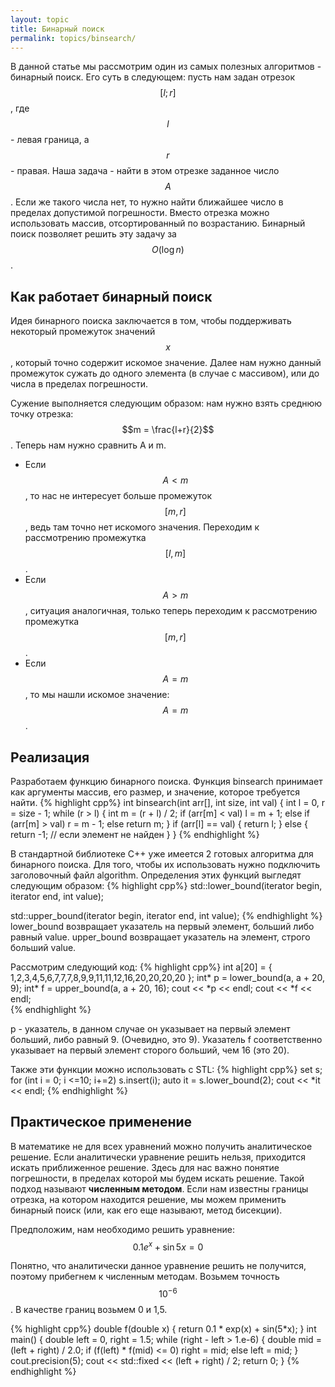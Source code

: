 ```yaml
---
layout: topic
title: Бинарный поиск
permalink: topics/binsearch/
---
```

В данной статье мы рассмотрим один из самых полезных алгоритмов - бинарный поиск.  Его суть в следующем: пусть нам задан отрезок $$[l;r]$$, где $$l$$ - левая граница, а $$r$$ - правая. Наша задача - найти в этом отрезке заданное число $$A$$. Если же такого числа нет, то нужно найти ближайшее число в пределах допустимой погрешности. Вместо отрезка можно использовать массив, отсортированный по возрастанию. Бинарный поиск позволяет решить эту задачу за $$O(\log n)$$.

## Как работает бинарный поиск

Идея бинарного поиска заключается в том, чтобы поддерживать некоторый промежуток значений $$x$$, который точно содержит искомое значение. Далее нам нужно данный промежуток сужать до одного элемента (в случае с массивом), или до числа в пределах погрешности.

Сужение выполняется следующим образом: нам нужно взять среднюю точку отрезка: $$m = \frac{l+r}{2}$$. Теперь нам нужно сравнить A и m.
* Если $$A < m$$, то нас не интересует больше промежуток $$[m,r]$$, ведь там точно нет искомого значения. Переходим к рассмотрению промежутка $$[l,m]$$.
* Если $$A > m$$, ситуация аналогичная, только теперь переходим к рассмотрению промежутка $$[m,r]$$.
* Если $$A = m$$, то мы нашли искомое значение: $$A = m$$.

## Реализация
Разработаем функцию бинарного поиска. Функция binsearch принимает как аргументы массив, его размер, и значение,
 которое требуется найти.
{% highlight cpp%}
int binsearch(int arr[], int size, int val)
{
	int l = 0, r = size - 1;
	while (r > l)
	{
		int m = (r + l) / 2;
		if (arr[m] < val)
			l = m + 1;
		else if (arr[m] > val)
			r = m - 1;
		else
			return m;
    }
	if (arr[l] == val) {
		return l;
	}
	else {
		return -1; // если элемент не найден
	}
}
{% endhighlight %}


В стандартной библиотеке C++ уже имеется 2 готовых алгоритма для бинарного поиска. Для того, чтобы их использовать нужно подключить заголовочный файл algorithm. Определения этих функций выгледят следующим образом:
{% highlight cpp%}
std::lower_bound(iterator begin, iterator end, int value);

std::upper_bound(iterator begin, iterator end, int value);
{% endhighlight %}
lower_bound возвращает указатель на первый элемент, больший либо равный value. upper_bound возвращает указатель на элемент, строго больший value.

Рассмотрим следующий код:
{% highlight cpp%}
int a[20] = { 1,2,3,4,5,6,7,7,7,8,9,9,11,11,12,16,20,20,20,20 };
int* p = lower_bound(a, a + 20, 9);
int* f = upper_bound(a, a + 20, 16);
cout << *p << endl;
cout << *f << endl;       
{% endhighlight %}

p - указатель, в данном случае он указывает на первый элемент больший, либо равный 9. (Очевидно, это 9). Указатель f соответственно указывает на первый элемент сторого больший, чем 16 (это 20).

Также эти функции можно использовать с STL:
{% highlight cpp%}
set<int> s;
for (int i = 0; i <=10; i+=2)
	s.insert(i);
auto it = s.lower_bound(2);
cout << *it << endl;
{% endhighlight %}

## Практическое применение
В математике не для всех уравнений можно получить аналитическое решение. Если аналитически уравнение решить нельзя, приходится искать приближенное решение. Здесь для нас важно понятие погрешности, в пределах которой мы будем искать решение. Такой подход называют **численным методом**. Если нам известны границы отрезка, на котором находится решение, мы можем применить бинарный поиск (или, как его еще называют, метод бисекции).

Предположим, нам необходимо решить уравнение:
$$ 0.1e^x + \sin 5x = 0 $$

Понятно, что аналитически данное уравнение решить не получится, поэтому прибегнем к численным методам. Возьмем точность $$10^{-6}$$. В качестве границ возьмем 0 и 1,5.

{% highlight cpp%}
double f(double x)
{
	return 0.1 * exp(x) + sin(5*x);
}
int main()
{
	double left = 0, right = 1.5;
	while (right - left > 1.e-6)
	{
		double mid = (left + right) / 2.0;
		if (f(left) * f(mid) <= 0)
			right = mid;
		else
			left = mid;
	}
	cout.precision(5);
	cout << std::fixed << (left + right) / 2;
	return 0;
}
{% endhighlight %}
